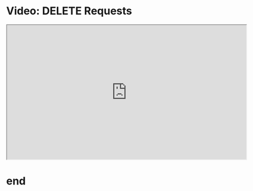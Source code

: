 # Video: DELETE Requests

<iframe src="https://player.vimeo.com/video/551943184?title=0&byline=0&portrait=0" width="640" height="360" allowfullscreen="allowfullscreen" allow="autoplay; fullscreen; picture-in-picture"></iframe>

# end
